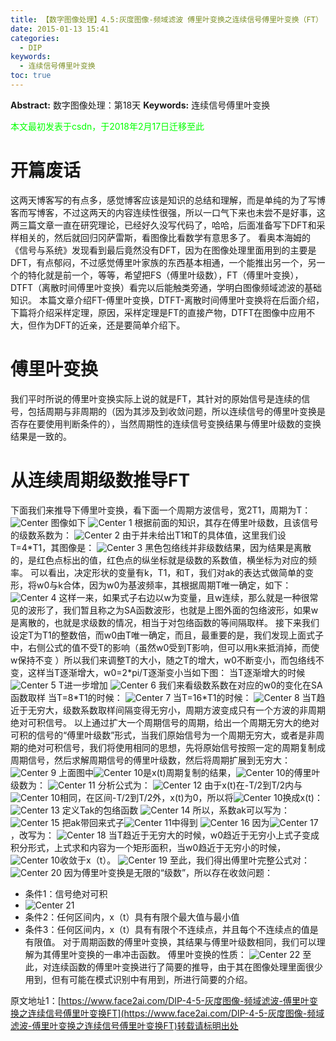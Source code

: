 ```yaml
---
title: 【数字图像处理】4.5:灰度图像-频域滤波 傅里叶变换之连续信号傅里叶变换（FT）
date: 2015-01-13 15:41
categories:
  - DIP
keywords:
  - 连续信号傅里叶变换
toc: true
---
```

**Abstract:** 数字图像处理：第18天
**Keywords:** 连续信号傅里叶变换
<!--more-->
<font color="00FF00">本文最初发表于csdn，于2018年2月17日迁移至此</font>

# 开篇废话
这两天博客写的有点多，感觉博客应该是知识的总结和理解，而是单纯的为了写博客而写博客，不过这两天的内容连续性很强，所以一口气下来也未尝不是好事，这两三篇文章一直在研究理论，已经好久没写代码了，哈哈，后面准备写下DFT和采样相关的，然后就回归冈萨雷斯，看图像比看数学有意思多了。
看奥本海姆的《信号与系统》发现看到最后竟然没有DFT，因为在图像处理里面用到的主要是DFT，有点郁闷，不过感觉傅里叶家族的东西基本相通，一个能推出另一个，另一个的特化就是前一个，等等，希望把FS（傅里叶级数），FT（傅里叶变换），DTFT（离散时间傅里叶变换）看完以后能触类旁通，学明白图像频域滤波的基础知识。
本篇文章介绍FT-傅里叶变换，DTFT-离散时间傅里叶变换将在后面介绍，下篇将介绍采样定理，原因，采样定理是FT的直接产物，DTFT在图像中应用不大，但作为DFT的近亲，还是要简单介绍下。

# 傅里叶变换
我们平时所说的傅里叶变换实际上说的就是FT，其针对的原始信号是连续的信号，包括周期与非周期的（因为其涉及到收敛问题，所以连续信号的傅里叶变换是否存在要使用判断条件的），当然周期性的连续信号变换结果与傅里叶级数的变换结果是一致的。

# 从连续周期级数推导FT
下面我们来推导下傅里叶变换，看下面一个周期方波信号，宽2T1，周期为T：
![Center][]
图像如下
![Center 1][]
根据前面的知识，其存在傅里叶级数，且该信号的级数系数为：
![Center 2][]
由于并未给出T1和T的具体值，这里我们设T=4\*T1，其图像是：
![Center 3][]
黑色包络线并非级数结果，因为结果是离散的，是红色点标出的值，红色点的纵坐标就是级数的系数值，横坐标为对应的频率。
可以看出，决定形状的变量有k，T1，和T，我们对ak的表达式做简单的变形，将w0与k合体，因为w0为基波频率，其根据周期T唯一确定，如下： 
![Center 4][]
这样一来，如果式子右边以w为变量，且w连续，那么就是一种很常见的波形了，我们暂且称之为SA函数波形，也就是上图外面的包络波形，如果w是离散的，也就是求级数的情况，相当于对包络函数的等间隔取样。
接下来我们设定T为T1的整数倍，而w0由T唯一确定，而且，最重要的是，我们发现上面式子中，右侧公式的值不受T的影响（虽然w0受到T影响，但可以用k来抵消掉，而使w保持不变 ）所以我们来调整T的大小，随之T的增大，w0不断变小，而包络线不变，这样当T逐渐增大，w0=2\*pi/T逐渐变小当如下图：
当T逐渐增大的时候
![Center 5][]
T进一步增加
![Center 6][]
我们来看级数系数在对应的w0的变化在SA函数取样
当T=8\*T1的时候：
![Center 7][]
当T=16\*T1的时候：
![Center 8][]
当T趋近于无穷大，级数系数取样间隔变得无穷小，周期方波变成只有一个方波的非周期绝对可积信号。
以上通过扩大一个周期信号的周期，给出一个周期无穷大的绝对可积的信号的“傅里叶级数”形式，当我们原始信号为一个周期无穷大，或者是非周期的绝对可积信号，我们将使用相同的思想，先将原始信号按照一定的周期复制成周期信号，然后求解周期信号的傅里叶级数，然后将周期扩展到无穷大：
![Center 9][]
上面图中![Center 10][]是x(t)周期复制的结果，![Center 10][]的傅里叶级数为：
![Center 11][]
分析公式为：
![Center 12][]
由于x(t)在-T/2到T/2内与![Center 10][]相同，在区间-T/2到T/2外，x(t)为0，所以将![Center 10][]换成x(t)：
![Center 13][]
定义Tak的包络函数
![Center 14][]
所以，系数ak可以写为：
![Center 15][]
把ak带回来式子![Center 11][]中得到
![Center 16][]
因为![Center 17][]，改写为：
![Center 18][]
当T趋近于无穷大的时候，w0趋近于无穷小上式子变成积分形式，上式求和内容为一个矩形面积，当w0趋近于无穷小的时候，![Center 10][]收敛于x（t）。
![Center 19][]
至此，我们得出傅里叶完整公式对：
![Center 20][]
因为傅里叶变换是无限的“级数”，所以存在收敛问题：
 *  条件1：信号绝对可积
 *  ![Center 21][]
 *  条件2：任何区间内，x（t）具有有限个最大值与最小值
 *  条件3：任何区间内，x（t）具有有限个不连续点，并且每个不连续点的值是有限值。
对于周期函数的傅里叶变换，其结果与傅里叶级数相同，我们可以理解为其傅里叶变换的一串冲击函数。
傅里叶变换的性质：
![Center 22][]
至此，对连续函数的傅里叶变换进行了简要的推导，由于其在图像处理里面很少用到，但有可能在模式识别中有用到，所进行简要的介绍。

[Center]: https://tony4ai-1251394096.cos.ap-hongkong.myqcloud.com/blog_images/DIP-4-5-灰度图像-频域滤波-傅里叶变换之连续信号傅里叶变换FT/20150113112315031.png
[Center 1]: https://tony4ai-1251394096.cos.ap-hongkong.myqcloud.com/blog_images/DIP-4-5-灰度图像-频域滤波-傅里叶变换之连续信号傅里叶变换FT/20150113111957137.png
[Center 2]: https://tony4ai-1251394096.cos.ap-hongkong.myqcloud.com/blog_images/DIP-4-5-灰度图像-频域滤波-傅里叶变换之连续信号傅里叶变换FT/20150113112445300.png
[Center 3]: https://tony4ai-1251394096.cos.ap-hongkong.myqcloud.com/blog_images/DIP-4-5-灰度图像-频域滤波-傅里叶变换之连续信号傅里叶变换FT/20150113113122384.png
[Center 4]: https://tony4ai-1251394096.cos.ap-hongkong.myqcloud.com/blog_images/DIP-4-5-灰度图像-频域滤波-傅里叶变换之连续信号傅里叶变换FT/20150113113855705.png
[Center 5]: https://tony4ai-1251394096.cos.ap-hongkong.myqcloud.com/blog_images/DIP-4-5-灰度图像-频域滤波-傅里叶变换之连续信号傅里叶变换FT/20150113135106375.png
[Center 6]: https://tony4ai-1251394096.cos.ap-hongkong.myqcloud.com/blog_images/DIP-4-5-灰度图像-频域滤波-傅里叶变换之连续信号傅里叶变换FT/20150113135547887.png
[Center 7]: https://tony4ai-1251394096.cos.ap-hongkong.myqcloud.com/blog_images/DIP-4-5-灰度图像-频域滤波-傅里叶变换之连续信号傅里叶变换FT/20150113140705864.png
[Center 8]: https://tony4ai-1251394096.cos.ap-hongkong.myqcloud.com/blog_images/DIP-4-5-灰度图像-频域滤波-傅里叶变换之连续信号傅里叶变换FT/20150113140722946.png
[Center 9]: https://tony4ai-1251394096.cos.ap-hongkong.myqcloud.com/blog_images/DIP-4-5-灰度图像-频域滤波-傅里叶变换之连续信号傅里叶变换FT/20150113143512945.png
[Center 10]: https://tony4ai-1251394096.cos.ap-hongkong.myqcloud.com/blog_images/DIP-4-5-灰度图像-频域滤波-傅里叶变换之连续信号傅里叶变换FT/20150113143818476.png
[Center 11]: https://tony4ai-1251394096.cos.ap-hongkong.myqcloud.com/blog_images/DIP-4-5-灰度图像-频域滤波-傅里叶变换之连续信号傅里叶变换FT/20150113145642833.png
[Center 12]: https://tony4ai-1251394096.cos.ap-hongkong.myqcloud.com/blog_images/DIP-4-5-灰度图像-频域滤波-傅里叶变换之连续信号傅里叶变换FT/20150113145657450.png
[Center 13]: https://tony4ai-1251394096.cos.ap-hongkong.myqcloud.com/blog_images/DIP-4-5-灰度图像-频域滤波-傅里叶变换之连续信号傅里叶变换FT/20150113150606914.png
[Center 14]: https://tony4ai-1251394096.cos.ap-hongkong.myqcloud.com/blog_images/DIP-4-5-灰度图像-频域滤波-傅里叶变换之连续信号傅里叶变换FT/20150113150654125.png
[Center 15]: https://tony4ai-1251394096.cos.ap-hongkong.myqcloud.com/blog_images/DIP-4-5-灰度图像-频域滤波-傅里叶变换之连续信号傅里叶变换FT/20150113150811090.png
[Center 16]: https://tony4ai-1251394096.cos.ap-hongkong.myqcloud.com/blog_images/DIP-4-5-灰度图像-频域滤波-傅里叶变换之连续信号傅里叶变换FT/20150113151036186.png
[Center 17]: https://tony4ai-1251394096.cos.ap-hongkong.myqcloud.com/blog_images/DIP-4-5-灰度图像-频域滤波-傅里叶变换之连续信号傅里叶变换FT/20150113151038437.png
[Center 18]: https://tony4ai-1251394096.cos.ap-hongkong.myqcloud.com/blog_images/DIP-4-5-灰度图像-频域滤波-傅里叶变换之连续信号傅里叶变换FT/20150113151131504.png
[Center 19]: https://tony4ai-1251394096.cos.ap-hongkong.myqcloud.com/blog_images/DIP-4-5-灰度图像-频域滤波-傅里叶变换之连续信号傅里叶变换FT/20150113151757293.png
[Center 20]: https://tony4ai-1251394096.cos.ap-hongkong.myqcloud.com/blog_images/DIP-4-5-灰度图像-频域滤波-傅里叶变换之连续信号傅里叶变换FT/20150113151634437.png
[Center 21]: https://tony4ai-1251394096.cos.ap-hongkong.myqcloud.com/blog_images/DIP-4-5-灰度图像-频域滤波-傅里叶变换之连续信号傅里叶变换FT/20150113152616587.png
[Center 22]: https://tony4ai-1251394096.cos.ap-hongkong.myqcloud.com/blog_images/DIP-4-5-灰度图像-频域滤波-傅里叶变换之连续信号傅里叶变换FT/20150113153252421.png





原文地址1：[https://www.face2ai.com/DIP-4-5-灰度图像-频域滤波-傅里叶变换之连续信号傅里叶变换FT](https://www.face2ai.com/DIP-4-5-灰度图像-频域滤波-傅里叶变换之连续信号傅里叶变换FT)转载请标明出处
